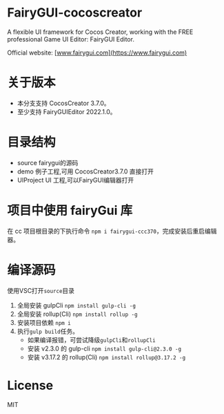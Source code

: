# FairyGUI-cocoscreator

A flexible UI framework for Cocos Creator, working with the FREE professional Game UI Editor: FairyGUI Editor.

Official website: [www.fairygui.com](https://www.fairygui.com)

# 关于版本
* 本分支支持 CocosCreator 3.7.0。
* 至少支持 FairyGUIEditor 2022.1.0。

# 目录结构
* source fairygui的源码
* demo 例子工程,可用 CocosCreator3.7.0 直接打开
* UIProject UI 工程,可以FairyGUI编辑器打开

# 项目中使用 fairyGui 库

在 cc 项目根目录的下执行命令 `npm i fairygui-ccc370`，完成安装后重启编辑器。

# 编译源码
使用VSC打开`source`目录

1. 全局安装 gulpCli  `npm install gulp-cli -g` 
1. 全局安装 rollup(Cli)  `npm install rollup -g` 
1. 安装项目依赖 `npm i`
1. 执行`gulp build`任务。
    * 如果编译报错，可尝试降级`gulpCli`和`rollupCli`
    * 安装 v2.3.0 的 gulp-cli `npm install gulp-cli@2.3.0 -g`
    * 安装 v3.17.2 的 rollup(Cli) `npm install rollup@3.17.2 -g`

# License
MIT

